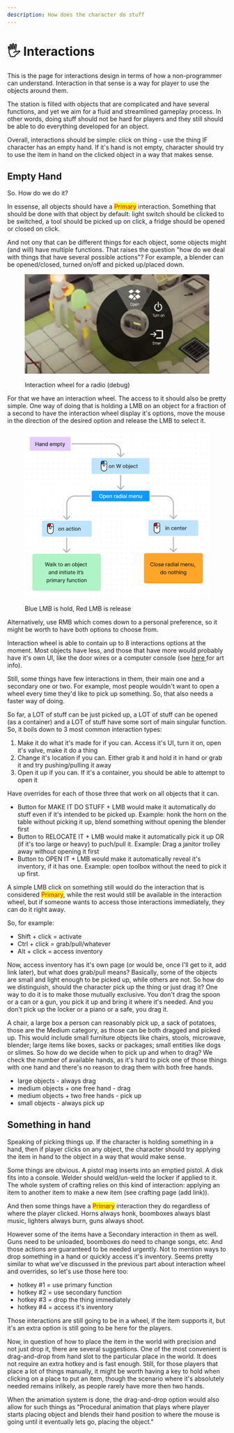 ```yaml
---
description: How does the character do stuff
---
```


# 🖐 Interactions

This is the page for interactions design in terms of how a non-programmer can understand. Interaction in that sense is a way for player to use the objects around them.

The station is filled with objects that are complicated and have several functions, and yet we aim for a fluid and streamlined gameplay process. In other words, doing stuff should not be hard for players and they still should be able to do everything developed for an object.

Overall, interactions should be simple: click on thing - use the thing IF character has an empty hand. If it's hand is not empty, character should try to use the item in hand on the clicked object in a way that makes sense.

## Empty Hand

So. How do we do it?

In essense, all objects should have a <mark style="color:red;">Primary</mark> interaction. Something that should be done with that object by default: light switch should be clicked to be switched, a tool should be picked up on click, a fridge should be opened or closed on click.

And not ony that can be different things for each object, some objects might (and will) have multiple functions. That raises the question "how do we deal with things that have several possible actions"? For example, a blender can be opened/closed, turned on/off and picked up/placed down.

<figure><img src="../.gitbook/assets/image (5).png" alt=""><figcaption><p>Interaction wheel for a radio (debug)</p></figcaption></figure>

For that we have an interaction wheel. The access to it should also be pretty simple. One way of doing that is holding a LMB on an object for a fraction of a second to have the interaction wheel display it's options, move the mouse in the direction of the desired option and release the LMB to select it.

<figure><img src="../.gitbook/assets/image (15).png" alt=""><figcaption><p>Blue LMB is hold, Red LMB is release</p></figcaption></figure>

Alternatively, use RMB which comes down to a personal preference, so it might be worth to have both options to choose from.

Interaction wheel is able to contain up to 8 interactions options at the moment. Most objects have less, and those that have more would probably have it's own UI, like the door wires or a computer console (see [here ](http://127.0.0.1:5000/s/o88TIFUbxlEVDM0ZH62q/2d/ui-elements/windows)for art info).

Still, some things have few interactions in them, their main one and a secondary one or two. For example, most people wouldn't want to open a wheel every time they'd like to pick up something. So, that also needs a faster way of doing.

So far, a LOT of stuff can be just picked up, a LOT of stuff can be opened (as a container) and a LOT of stuff have some sort of main singular function. So, it boils down to 3 most common interaction types:

1. Make it do what it's made for if you can. Access it's UI, turn it on, open it's valve, make it do a thing
2. Change it's location if you can. Either grab it and hold it in hand or grab it and try pushing/pulling it away
3. Open it up if you can. If it's a container, you should be able to attempt to open it

Have overrides for each of those three that work on all objects that it can.

* Button for MAKE IT DO STUFF + LMB would make it automatically do stuff even if it's intended to be picked up. Example: honk the horn on the table without picking it up, blend something without opening the blender first
* Button to RELOCATE IT + LMB would make it automatically pick it up OR (if it's too large or heavy) to puch/pull it. Example: Drag a janitor trolley away without opening it first
* Button to OPEN IT + LMB would make it automatically reveal it's inventory, if it has one. Example: open toolbox without the need to pick it up first.

A simple LMB click on something still would do the interaction that is considered <mark style="color:red;">Primary</mark>, while the rest would still be available in the interaction wheel, but if someone wants to access those interactions immediately, they can do it right away.

So, for example:

* Shift + click = activate
* Ctrl + click = grab/pull/whatever
* Alt + click = access inventory

Now, access inventory has it's own page (or would be, once I'll get to it, add link later), but what does grab/pull means? Basically, some of the objects are small and light enough to be picked up, while others are not. So how do we distinguish, should the character pick up the thing or just drag it? One way to do it is to make those mutually exclusive. You don't drag the spoon or a can or a gun, you pick it up and bring it where it's needed. And you don't pick up the locker or a piano or a safe, you drag it.

A chair, a large box a person can reasonably pick up, a sack of potatoes, those are the Medium category, as those can be both dragged and picked up. This would include small furniture objects like chairs, stools, microwave, blender; large items like boxes, sacks or packages; small entities like dogs or slimes. So how do we decide when to pick up and when to drag? We check the number of available hands, as it's hard to pick one of those things with one hand and there's no reason to drag them with both free hands.

* large objects - always drag
* medium objects + one free hand - drag
* medium objects + two free hands - pick up
* small objects - always pick up

## Something in hand

Speaking of picking things up. If the character is holding something in a hand, then if player clicks on any object, the character should try applying the item in hand to the object in a way that would make sense.

Some things are obvious. A pistol mag inserts into an emptied pistol. A disk fits into a console. Welder should weld/un-weld the locker if applied to it. The whole system of crafting relies on this kind of interaction: applying an item to another item to make a new item (see crafting page (add link)).

And then some things have a <mark style="color:red;">Primary</mark> interaction they do regardless of where the player clicked. Horns always honk, boomboxes always blast music, lighters always burn, guns always shoot.

However some of the items have a Secondary interaction in them as well. Guns need to be unloaded, boomboxes do need to change songs, etc. And those actions are guaranteed to be needed urgently. Not to mention ways to drop something in a hand or quickly access it's inventory. Seems pretty similar to what we've discussed in the previous part about interaction wheel and overrides, so let's use those here too:

* hotkey #1 = use primary function
* hotkey #2 = use secondary function
* hotkey #3 = drop the thing immediately
* hotkey #4 = access it's inventory

Those interactions are still going to be in a wheel, if the item supports it, but it's an extra option is still going to be here for the players.

Now, in question of how to place the item in the world with precision and not just drop it, there are several suggestions. One of the most convenient is drag-and-drop from hand slot to the particular place in the world. It does not require an extra hotkey and is fast enough. Still, for those players that place a lot of things manually, it might be worth having a key to hold when clicking on a place to put an item, though the scenario where it's absolutely needed remains inlikely, as people rarely have more then two hands.

When the animation system is done, the drag-and-drop option would also allow for such things as "Procedural animation that plays where player starts placing object and blends their hand position to where the mouse is going until it eventually lets go, placing the object."
